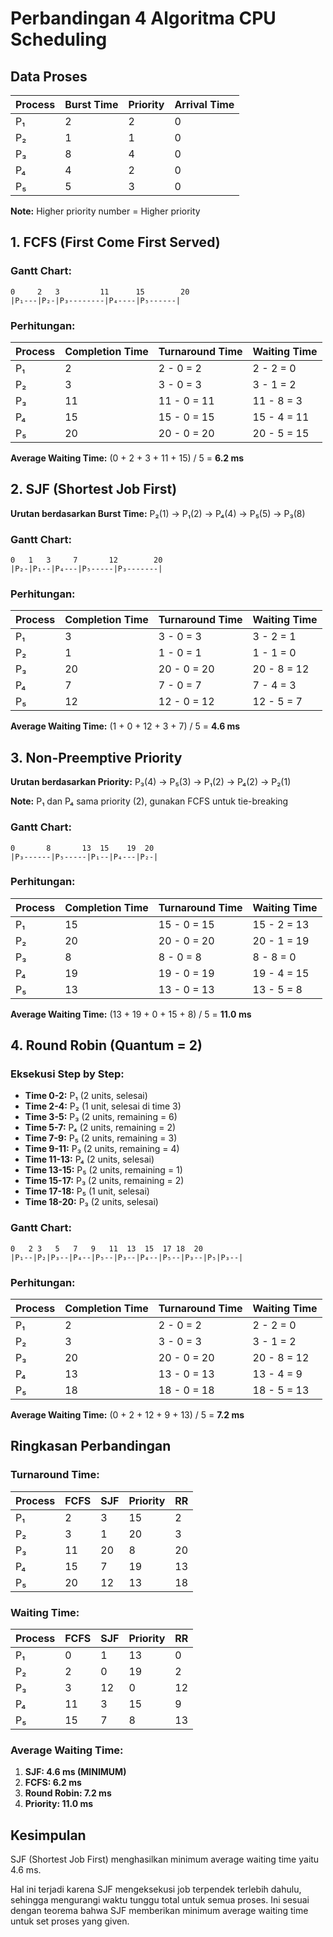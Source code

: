 # Perbandingan 4 Algoritma CPU Scheduling

## Data Proses

| Process | Burst Time | Priority | Arrival Time |
|---------|------------|----------|--------------|
| P₁      | 2          | 2        | 0            |
| P₂      | 1          | 1        | 0            |
| P₃      | 8          | 4        | 0            |
| P₄      | 4          | 2        | 0            |
| P₅      | 5          | 3        | 0            |

**Note:** Higher priority number = Higher priority

## 1. FCFS (First Come First Served)

### Gantt Chart:
```
0     2   3         11      15        20
|P₁---|P₂-|P₃--------|P₄----|P₅------|
```

### Perhitungan:

| Process | Completion Time | Turnaround Time | Waiting Time |
|---------|----------------|-----------------|--------------|
| P₁      | 2              | 2 - 0 = 2       | 2 - 2 = 0    |
| P₂      | 3              | 3 - 0 = 3       | 3 - 1 = 2    |
| P₃      | 11             | 11 - 0 = 11     | 11 - 8 = 3   |
| P₄      | 15             | 15 - 0 = 15     | 15 - 4 = 11  |
| P₅      | 20             | 20 - 0 = 20     | 20 - 5 = 15  |

**Average Waiting Time:** (0 + 2 + 3 + 11 + 15) / 5 = **6.2 ms**

## 2. SJF (Shortest Job First)

**Urutan berdasarkan Burst Time:** P₂(1) → P₁(2) → P₄(4) → P₅(5) → P₃(8)

### Gantt Chart:
```
0   1   3     7       12        20
|P₂-|P₁--|P₄---|P₅-----|P₃-------|
```

### Perhitungan:

| Process | Completion Time | Turnaround Time | Waiting Time |
|---------|----------------|-----------------|--------------|
| P₁      | 3              | 3 - 0 = 3       | 3 - 2 = 1    |
| P₂      | 1              | 1 - 0 = 1       | 1 - 1 = 0    |
| P₃      | 20             | 20 - 0 = 20     | 20 - 8 = 12  |
| P₄      | 7              | 7 - 0 = 7       | 7 - 4 = 3    |
| P₅      | 12             | 12 - 0 = 12     | 12 - 5 = 7   |

**Average Waiting Time:** (1 + 0 + 12 + 3 + 7) / 5 = **4.6 ms**

## 3. Non-Preemptive Priority

**Urutan berdasarkan Priority:** P₃(4) → P₅(3) → P₁(2) → P₄(2) → P₂(1)

**Note:** P₁ dan P₄ sama priority (2), gunakan FCFS untuk tie-breaking

### Gantt Chart:
```
0       8       13  15    19  20
|P₃------|P₅-----|P₁--|P₄---|P₂-|
```

### Perhitungan:

| Process | Completion Time | Turnaround Time | Waiting Time |
|---------|----------------|-----------------|--------------|
| P₁      | 15             | 15 - 0 = 15     | 15 - 2 = 13  |
| P₂      | 20             | 20 - 0 = 20     | 20 - 1 = 19  |
| P₃      | 8              | 8 - 0 = 8       | 8 - 8 = 0    |
| P₄      | 19             | 19 - 0 = 19     | 19 - 4 = 15  |
| P₅      | 13             | 13 - 0 = 13     | 13 - 5 = 8   |

**Average Waiting Time:** (13 + 19 + 0 + 15 + 8) / 5 = **11.0 ms**

## 4. Round Robin (Quantum = 2)

### Eksekusi Step by Step:
- **Time 0-2:** P₁ (2 units, selesai)
- **Time 2-4:** P₂ (1 unit, selesai di time 3)
- **Time 3-5:** P₃ (2 units, remaining = 6)
- **Time 5-7:** P₄ (2 units, remaining = 2)
- **Time 7-9:** P₅ (2 units, remaining = 3)
- **Time 9-11:** P₃ (2 units, remaining = 4)
- **Time 11-13:** P₄ (2 units, selesai)
- **Time 13-15:** P₅ (2 units, remaining = 1)
- **Time 15-17:** P₃ (2 units, remaining = 2)
- **Time 17-18:** P₅ (1 unit, selesai)
- **Time 18-20:** P₃ (2 units, selesai)

### Gantt Chart:
```
0   2 3   5   7   9   11  13  15  17 18  20
|P₁--|P₂|P₃--|P₄--|P₅--|P₃--|P₄--|P₅--|P₃--|P₅|P₃--|
```

### Perhitungan:

| Process | Completion Time | Turnaround Time | Waiting Time |
|---------|----------------|-----------------|--------------|
| P₁      | 2              | 2 - 0 = 2       | 2 - 2 = 0    |
| P₂      | 3              | 3 - 0 = 3       | 3 - 1 = 2    |
| P₃      | 20             | 20 - 0 = 20     | 20 - 8 = 12  |
| P₄      | 13             | 13 - 0 = 13     | 13 - 4 = 9   |
| P₅      | 18             | 18 - 0 = 18     | 18 - 5 = 13  |

**Average Waiting Time:** (0 + 2 + 12 + 9 + 13) / 5 = **7.2 ms**

## Ringkasan Perbandingan

### Turnaround Time:

| Process | FCFS | SJF | Priority | RR |
|---------|------|-----|----------|----| 
| P₁      | 2    | 3   | 15       | 2  |
| P₂      | 3    | 1   | 20       | 3  |
| P₃      | 11   | 20  | 8        | 20 |
| P₄      | 15   | 7   | 19       | 13 |
| P₅      | 20   | 12  | 13       | 18 |

### Waiting Time:

| Process | FCFS | SJF | Priority | RR |
|---------|------|-----|----------|----| 
| P₁      | 0    | 1   | 13       | 0  |
| P₂      | 2    | 0   | 19       | 2  |
| P₃      | 3    | 12  | 0        | 12 |
| P₄      | 11   | 3   | 15       | 9  |
| P₅      | 15   | 7   | 8        | 13 |

### Average Waiting Time:

1. **SJF: 4.6 ms (MINIMUM)**
2. **FCFS: 6.2 ms**
3. **Round Robin: 7.2 ms**
4. **Priority: 11.0 ms**

## Kesimpulan

SJF (Shortest Job First) menghasilkan minimum average waiting time yaitu 4.6 ms.

Hal ini terjadi karena SJF mengeksekusi job terpendek terlebih dahulu, sehingga mengurangi waktu tunggu total untuk semua proses. Ini sesuai dengan teorema bahwa SJF memberikan minimum average waiting time untuk set proses yang given.
